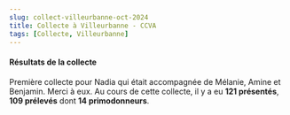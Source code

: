 ```yaml
---
slug: collect-villeurbanne-oct-2024
title: Collecte à Villeurbanne - CCVA
tags: [Collecte, Villeurbanne]
---
```


#### Résultats de la collecte

Première collecte pour Nadia qui était accompagnée de Mélanie, Amine et Benjamin. Merci à eux. Au cours de cette collecte, il y a eu **121 présentés**, **109 prélevés** dont **14 primodonneurs**.